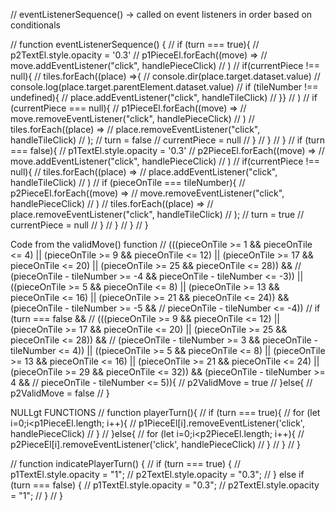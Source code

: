 // eventListenerSequence() -> called on event listeners in order based on conditionals

// function eventListenerSequence() {
//     if (turn === true){
//         p2TextEl.style.opacity = '0.3'
//         p1PieceEl.forEach((move) =>
//             move.addEventListener("click", handlePieceClick)
//         )
//         if(currentPiece !== null){
//             tiles.forEach((place) =>{
//                 console.dir(place.target.dataset.value)
//                 console.log(place.target.parentElement.dataset.value)
//                 if (tileNumber !== undefined){
//                     place.addEventListener("click", handleTileClick)
//                 }}
//             )
//             if (currentPiece === null){
//                 p1PieceEl.forEach((move) =>
//                     move.removeEventListener("click", handlePieceClick)
//                 )
//                 tiles.forEach((place) =>
//                     place.removeEventListener("click", handleTileClick)
//                 );
//                 turn = false
//                 currentPiece = null
//             }
//         }
//     }
//     if (turn === false){
//         p1TextEl.style.opacity = '0.3'
//         p2PieceEl.forEach((move) =>
//             move.addEventListener("click", handlePieceClick)
//         )
//         if(currentPiece !== null){
//             tiles.forEach((place) =>
//                 place.addEventListener("click", handleTileClick)
//             )
//             if (pieceOnTile === tileNumber){
//                 p2PieceEl.forEach((move) =>
//                     move.removeEventListener("click", handlePieceClick)
//                 )
//                 tiles.forEach((place) =>
//                     place.removeEventListener("click", handleTileClick)
//                 );
//                 turn = true
//                 currentPiece = null
//             }
//         }
//     }
// }


Code from the validMove() function
        //   (((pieceOnTile >= 1 && pieceOnTile <= 4) || (pieceOnTile >= 9 && pieceOnTile <= 12) || (pieceOnTile >= 17 && pieceOnTile <= 20) || (pieceOnTile >= 25 && pieceOnTile <= 28)) &&
        //     (pieceOnTile - tileNumber >= -4 && pieceOnTile - tileNumber <= -3)) || ((pieceOnTile >= 5 && pieceOnTile <= 8) || (pieceOnTile >= 13 && pieceOnTile <= 16) || (pieceOnTile >= 21 && pieceOnTile <= 24)) && (pieceOnTile - tileNumber >= -5 &&
        //         pieceOnTile - tileNumber <= -4))
        // if (turn === false &&
    //     (((pieceOnTile >= 9 && pieceOnTile <= 12) || (pieceOnTile >= 17 && pieceOnTile <= 20) || (pieceOnTile >= 25 && pieceOnTile <= 28)) &&
    //     (pieceOnTile - tileNumber >= 3 && pieceOnTile - tileNumber <= 4)) || ((pieceOnTile >= 5 && pieceOnTile <= 8) || (pieceOnTile >= 13 && pieceOnTile <= 16) || (pieceOnTile >= 21 && pieceOnTile <= 24) || (pieceOnTile >= 29 && pieceOnTile <= 32)) && (pieceOnTile - tileNumber >= 4 &&
    //         pieceOnTile - tileNumber <= 5)){
    //             p2ValidMove = true
    //         }else{
    //             p2ValidMove = false
    //         }

NULLgt FUNCTIONS
// function playerTurn(){
//     if (turn === true){
//         for (let i=0;i<p1PieceEl.length; i++){
//             p1PieceEl[i].removeEventListener('click', handlePieceClick)
//         }
//         }else{
//             for (let i=0;i<p2PieceEl.length; i++){
//                 p2PieceEl[i].removeEventListener('click', handlePieceClick)
//         }
//     }
// }

// function indicatePlayerTurn() {
//   if (turn === true) {
//     p1TextEl.style.opacity = "1";
//     p2TextEl.style.opacity = "0.3";
//   } else if (turn === false) {
//     p1TextEl.style.opacity = "0.3";
//     p2TextEl.style.opacity = "1";
//   }
// }